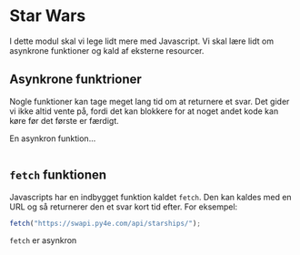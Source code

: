 # Star Wars

I dette modul skal vi lege lidt mere med Javascript. Vi skal lære lidt om asynkrone
funktioner og kald af eksterne resourcer.

## Asynkrone funktrioner

Nogle funktioner kan tage meget lang tid om at returnere et svar. Det gider vi ikke altid vente på, fordi det kan blokkere for at noget andet kode kan køre før det første er færdigt.

En asynkron funktion...

```

```

## `fetch` funktionen

Javascripts har en indbygget funktion kaldet `fetch`. Den kan kaldes med en URL og så returnerer den et svar kort tid efter. For eksempel:

```javascript
fetch("https://swapi.py4e.com/api/starships/");
```

`fetch` er asynkron

